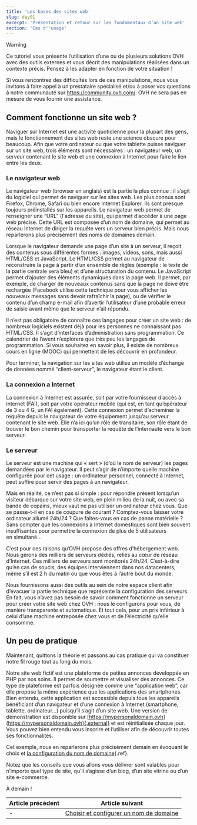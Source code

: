 ```yaml
---
title: 'Les bases des sites web'
slug: day01
excerpt: 'Présentation et retour sur les fondamentaux d’un site web'
section: 'Cas d''usage'
---
```


> [!warning]
>
> Ce tutoriel vous présente l’utilisation d’une ou de plusieurs solutions OVH avec des outils externes et vous décrit des manipulations réalisées dans un contexte précis. Pensez à les adapter en fonction de votre situation !
>
> Si vous rencontrez des difficultés lors de ces manipulations, nous vous invitons à faire appel à un prestataire spécialisé et/ou à poser vos questions à notre communauté sur <https://community.ovh.com/>. OVH ne sera pas en mesure de vous fournir une assistance.
>

## Comment fonctionne un site web ?
Naviguer sur Internet est une activité quotidienne pour la plupart des gens, mais le fonctionnement des sites web reste une science obscure pour beaucoup. Afin que votre ordinateur ou que votre tablette puisse naviguer sur un site web, trois éléments sont nécessaires : un navigateur web, un serveur contenant le site web et une connexion à Internet pour faire le lien entre les deux.

### Le navigateur web
Le navigateur web (browser en anglais) est la partie la plus connue : il s’agit du logiciel qui permet de naviguer sur les sites web. Les plus connus sont Firefox, Chrome, Safari ou bien encore Internet Explorer. Ils sont presque toujours préinstallés sur les appareils. Le navigateur web permet de renseigner une “URL” (l'adresse du site), qui permet d’accéder à une page web précise. Cette URL est composée d’un nom de domaine, qui permet au réseau Internet de diriger la requête vers un serveur bien précis. Mais nous reparlerons plus précisément des noms de domaines demain.

Lorsque le navigateur demande une page d’un site à un serveur, il reçoit des contenus sous différentes formes : images, vidéos, sons, mais aussi HTML/CSS et JavaScript. Le HTML/CSS permet au navigateur de reconstruire la page à partir d’un ensemble de règles (exemple : le texte de la partie centrale sera bleu) et d’une structuration du contenu. Le JavaScript permet d’ajouter des éléments dynamiques dans la page web. Il permet, par exemple, de charger de nouveaux contenus sans que la page ne doive être rechargée (Facebook utilise cette technique pour vous afficher les nouveaux messages sans devoir rafraîchir la page), ou de vérifier le contenu d’un champ e-mail afin d’avertir l’utilisateur d’une probable erreur de saisie avant même que le serveur n’ait répondu.

Il n’est pas obligatoire de connaître ces langages pour créer un site web : de nombreux logiciels existent déjà pour les personnes ne connaissant pas HTML/CSS. Il s’agit d’interfaces d’administration sans programmation. Ce calendrier de l’avent n’explorera que très peu les langages de programmation. Si vous souhaitez en savoir plus, il existe de nombreux cours en ligne (MOOC) qui permettent de les découvrir en profondeur.

Pour terminer, la navigation sur les sites web utilise un modèle d’échange de données nommé “client-serveur”, le navigateur étant le client.

### La connexion a Internet
La connexion à Internet est assurée, soit par votre fournisseur d’accès à internet (FAI), soit par votre opérateur mobile (qui est, en tant qu’opérateur de 3 ou 4 G, un FAI également). Cette connexion permet d’acheminer la requête depuis le navigateur de votre équipement jusqu’au serveur contenant le site web. Elle n’a ici qu’un rôle de transitaire, son rôle étant de trouver le bon chemin pour transporter la requête de l’internaute vers le bon serveur.

### Le serveur
Le serveur est une machine qui « sert » (d’où le nom de serveur) les pages demandées par le navigateur. Il peut s’agir de n’importe quelle machine configurée pour cet usage : un ordinateur personnel, connecté à Internet, peut suffire pour servir des pages à un navigateur.

Mais en réalité, ce n’est pas si simple : pour répondre présent lorsqu’un visiteur débarque sur votre site web, en plein milieu de la nuit, ou avec sa bande de copains, mieux vaut ne pas utiliser un ordinateur chez vous. Que se passe-t-il en cas de coupure de courant ? Comptez-vous laisser votre ordinateur allumé 24h/24 ? Que faites-vous en cas de panne matérielle ? Sans compter que les connexions à Internet domestiques sont bien souvent insuffisantes pour permettre la connexion de plus de 5 utilisateurs en simultané…

C’est pour ces raisons qu’OVH propose des offres d’hébergement web. Nous gérons des milliers de serveurs dédiés, reliés au cœur de réseau d’Internet. Ces milliers de serveurs sont monitorés 24h/24. C’est-à-dire qu’en cas de soucis, des équipes interviennent dans nos datacenters, même s’il est 2 h du matin ou que vous êtes à l’autre bout du monde.

Nous fournissons aussi des outils au sein de notre espace client afin d’évacuer la partie technique que représente la configuration des serveurs. En fait, vous n’avez pas besoin de savoir comment fonctionne un serveur pour créer votre site web chez OVH : nous le configurons pour vous, de manière transparente et automatique. Et tout cela, pour un prix inférieur à celui d’une machine entreposée chez vous et de l’électricité qu’elle consomme.

## Un peu de pratique
Maintenant, quittons la théorie et passons au cas pratique qui va constituer notre fil rouge tout au long du mois.

Notre site web fictif est une plateforme de petites annonces développée en PHP par nos soins. Il permet de soumettre et visualiser des annonces. Ce type de plateforme est parfois désignée comme une “application web”, car elle propose la même expérience que les applications des smartphones. Bien entendu, cette application est accessible depuis tous les appareils bénéficiant d’un navigateur et d’une connexion à Internet (smartphone, tablette, ordinateur…) puisqu’il s’agit d’un site web. Une version de démonstration est disponible sur [https://mypersonaldomain.ovh](https://mypersonaldomain.ovh){.external} et est réinitialisée chaque jour. Vous pouvez bien entendu vous inscrire et l’utiliser afin de découvrir toutes ses fonctionnalités.

Cet exemple, nous en reparlerons plus précisément demain en évoquant le choix et [la configuration du nom de domaine](../day02/){.ref}.

Notez que les conseils que vous allons vous délivrer sont valables pour n’importe quel type de site, qu’il s’agisse d’un blog, d’un site vitrine ou d’un site e-commerce.

À demain !

| Article précédent | Article suivant |
|---|---|
| - | [Choisir et configurer un nom de domaine](https://docs.ovh.com/fr/hosting/24-days/day02/) |